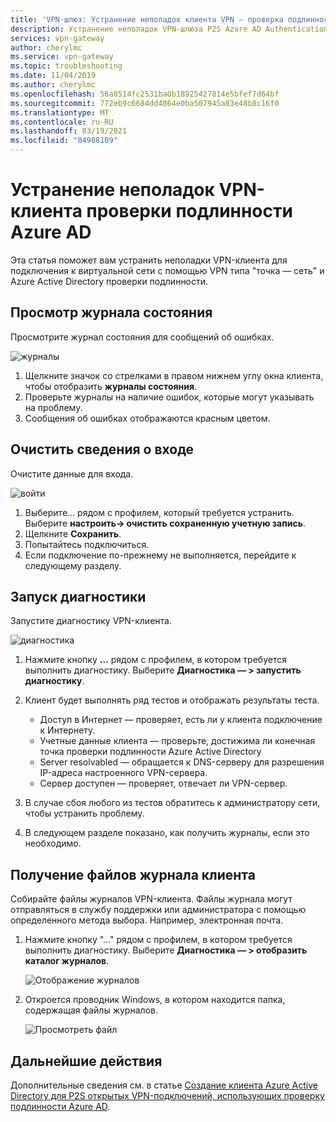 ```yaml
---
title: 'VPN-шлюз: Устранение неполадок клиента VPN — проверка подлинности Azure AD'
description: Устранение неполадок VPN-шлюза P2S Azure AD Authentication Clients
services: vpn-gateway
author: cherylmc
ms.service: vpn-gateway
ms.topic: troubleshooting
ms.date: 11/04/2019
ms.author: cherylmc
ms.openlocfilehash: 56a8514fc2531ba0b18925427814e5bfef7d64bf
ms.sourcegitcommit: 772eb9c6684dd4864e0ba507945a83e48b8c16f0
ms.translationtype: MT
ms.contentlocale: ru-RU
ms.lasthandoff: 03/19/2021
ms.locfileid: "84988109"
---
```

# <a name="troubleshoot-an-azure-ad-authentication-vpn-client"></a>Устранение неполадок VPN-клиента проверки подлинности Azure AD

Эта статья поможет вам устранить неполадки VPN-клиента для подключения к виртуальной сети с помощью VPN типа "точка — сеть" и Azure Active Directory проверки подлинности.

## <a name="view-status-log"></a><a name="status"></a>Просмотр журнала состояния

Просмотрите журнал состояния для сообщений об ошибках.

![журналы](./media/troubleshoot-ad-vpn-client/1.png)

1. Щелкните значок со стрелками в правом нижнем углу окна клиента, чтобы отобразить **журналы состояния**.
2. Проверьте журналы на наличие ошибок, которые могут указывать на проблему.
3. Сообщения об ошибках отображаются красным цветом.

## <a name="clear-sign-in-information"></a><a name="clear"></a>Очистить сведения о входе

Очистите данные для входа.

![войти](./media/troubleshoot-ad-vpn-client/2.png)

1. Выберите... рядом с профилем, который требуется устранить. Выберите **настроить-> очистить сохраненную учетную запись**.
2. Щелкните **Сохранить**.
3. Попытайтесь подключиться.
4. Если подключение по-прежнему не выполняется, перейдите к следующему разделу.

## <a name="run-diagnostics"></a><a name="diagnostics"></a>Запуск диагностики

Запустите диагностику VPN-клиента.

![диагностика](./media/troubleshoot-ad-vpn-client/3.png)

1. Нажмите кнопку **...** рядом с профилем, в котором требуется выполнить диагностику. Выберите **Диагностика — > запустить диагностику**.
2. Клиент будет выполнять ряд тестов и отображать результаты теста.

   * Доступ в Интернет — проверяет, есть ли у клиента подключение к Интернету.
   * Учетные данные клиента — проверьте, достижима ли конечная точка проверки подлинности Azure Active Directory
   * Server resolvabled — обращается к DNS-серверу для разрешения IP-адреса настроенного VPN-сервера.
   * Сервер доступен — проверяет, отвечает ли VPN-сервер.
3. В случае сбоя любого из тестов обратитесь к администратору сети, чтобы устранить проблему.
4. В следующем разделе показано, как получить журналы, если это необходимо.

## <a name="collect-client-log-files"></a><a name="logfiles"></a>Получение файлов журнала клиента

Собирайте файлы журналов VPN-клиента. Файлы журнала могут отправляться в службу поддержки или администратора с помощью определенного метода выбора. Например, электронная почта.

1. Нажмите кнопку "..." рядом с профилем, в котором требуется выполнить диагностику. Выберите **Диагностика — > отобразить каталог журналов**.

   ![Отображение журналов](./media/troubleshoot-ad-vpn-client/4.png)
2. Откроется проводник Windows, в котором находится папка, содержащая файлы журналов.

   ![Просмотреть файл](./media/troubleshoot-ad-vpn-client/5.png)

## <a name="next-steps"></a>Дальнейшие действия

Дополнительные сведения см. в статье [Создание клиента Azure Active Directory для P2S открытых VPN-подключений, использующих проверку подлинности Azure AD](openvpn-azure-ad-tenant.md).